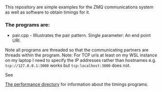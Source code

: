 
This repository are simple examples for the ZMQ communications
system as well as software to obtain timings for it.

### The programs are:

*  pair.cpp - Illlustrates the pair pattern.  Single parameter:  An end point URI.



Note all programs are threaded so that the communicating partners are threads within the program.
Note: For TCP uris at least on my WSL instance on my laptop I need to specify the IP addresses rather than
hostnames e.g. ```tcp://127.0.0.1:3000``` works but ```tcp:localhost:3000``` does not.


See 

[The performance directory](performance/Readme.md) for
information about the timings programs.